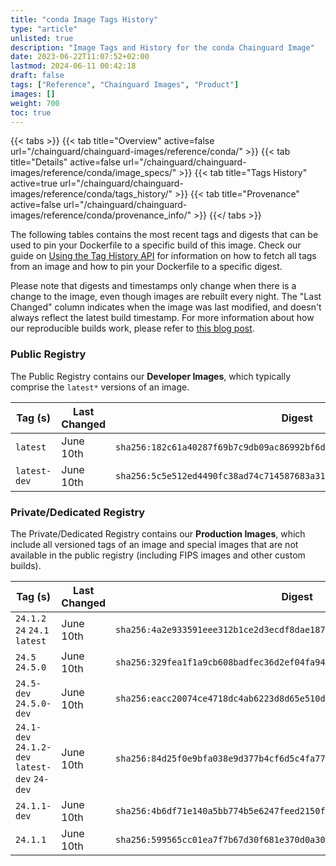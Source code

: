 ```yaml
---
title: "conda Image Tags History"
type: "article"
unlisted: true
description: "Image Tags and History for the conda Chainguard Image"
date: 2023-06-22T11:07:52+02:00
lastmod: 2024-06-11 00:42:18
draft: false
tags: ["Reference", "Chainguard Images", "Product"]
images: []
weight: 700
toc: true
---
```


{{< tabs >}}
{{< tab title="Overview" active=false url="/chainguard/chainguard-images/reference/conda/" >}}
{{< tab title="Details" active=false url="/chainguard/chainguard-images/reference/conda/image_specs/" >}}
{{< tab title="Tags History" active=true url="/chainguard/chainguard-images/reference/conda/tags_history/" >}}
{{< tab title="Provenance" active=false url="/chainguard/chainguard-images/reference/conda/provenance_info/" >}}
{{</ tabs >}}

The following tables contains the most recent tags and digests that can be used to pin your Dockerfile to a specific build of this image. Check our guide on [Using the Tag History API](/chainguard/chainguard-images/using-the-tag-history-api/) for information on how to fetch all tags from an image and how to pin your Dockerfile to a specific digest.

Please note that digests and timestamps only change when there is a change to the image, even though images are rebuilt every night. The "Last Changed" column indicates when the image was last modified, and doesn't always reflect the latest build timestamp. For more information about how our reproducible builds work, please refer to [this blog post](https://www.chainguard.dev/unchained/reproducing-chainguards-reproducible-image-builds).

### Public Registry
The Public Registry contains our **Developer Images**, which typically comprise the `latest*` versions of an image.

| Tag (s)       | Last Changed | Digest                                                                    |
|---------------|--------------|---------------------------------------------------------------------------|
|  `latest`     | June 10th    | `sha256:182c61a40287f69b7c9db09ac86992bf6d69e5ee63bd884d7db39645a59598e8` |
|  `latest-dev` | June 10th    | `sha256:5c5e512ed4490fc38ad74c714587683a31855f86dbe710a7de6d2c62d5722692` |


### Private/Dedicated Registry
The Private/Dedicated Registry contains our **Production Images**, which include all versioned tags of an image and special images that are not available in the public registry (including FIPS images and other custom builds).

| Tag (s)                                        | Last Changed | Digest                                                                    |
|------------------------------------------------|--------------|---------------------------------------------------------------------------|
|  `24.1.2` `24` `24.1` `latest`                 | June 10th    | `sha256:4a2e933591eee312b1ce2d3ecdf8dae187c116ff18ee18769cf830abdc407b97` |
|  `24.5` `24.5.0`                               | June 10th    | `sha256:329fea1f1a9cb608badfec36d2ef04fa946b92b1ef9f39ec58fafa014664e766` |
|  `24.5-dev` `24.5.0-dev`                       | June 10th    | `sha256:eacc20074ce4718dc4ab6223d8d65e510d9345fef317bec7f3c31985ee6cae65` |
|  `24.1-dev` `24.1.2-dev` `latest-dev` `24-dev` | June 10th    | `sha256:84d25f0e9bfa038e9d377b4cf6d5c4fa77eb3206aa00151f1248b20fe3209861` |
|  `24.1.1-dev`                                  | June 10th    | `sha256:4b6df71e140a5bb774b5e6247feed2150f88e14c220217be8d1c0dea1f51125a` |
|  `24.1.1`                                      | June 10th    | `sha256:599565cc01ea7f7b67d30f681e370d0a3075a564a571c8b169a8ce44c2652cbe` |

